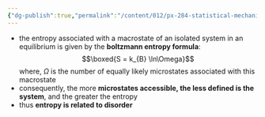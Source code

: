 ```yaml
---
{"dg-publish":true,"permalink":"/content/012/px-284-statistical-mechanics/c-entropy-and-temperature/px-284-c1a-boltzmann-entropy-formula/","noteIcon":"1","created":"2024-11-25T10:50:32.000+00:00","updated":"2024-12-23T20:43:59.537+00:00"}
---
```


- the entropy associated with a macrostate of an isolated system in an equilibrium is given by the **boltzmann entropy formula**: 
$$\boxed{S = k_{B} \ln\Omega}$$
	where, $\Omega$ is the number of equally likely microstates associated with this macrostate
- consequently, the more **microstates accessible, the less defined is the system**, and the greater the entropy
- thus **entropy is related to disorder**